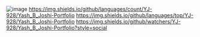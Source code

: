 ![image](https://github.com/YJ-928/Yash_B_Joshi-Portfolio/assets/68319416/7f9abc44-e596-4742-a2e2-d532773f309c)
https://img.shields.io/github/languages/count/YJ-928/Yash_B_Joshi-Portfolio
https://img.shields.io/github/languages/top/YJ-928/Yash_B_Joshi-Portfolio
https://img.shields.io/github/watchers/YJ-928/Yash_B_Joshi-Portfolio?style=social
